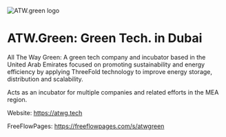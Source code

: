 ![ATW.green logo](/ecosystem/img/atwg-logo.jpg)

# ATW.Green: Green Tech. in Dubai

All The Way Green: A green tech company and incubator based in the United Arab Emirates focused on promoting sustainability and energy efficiency by applying ThreeFold technology to improve energy storage, distribution and scalability.

Acts as an incubator for multiple companies and related efforts in the MEA region.

Website: https://atwg.tech

FreeFlowPages: https://freeflowpages.com/s/atwgreen